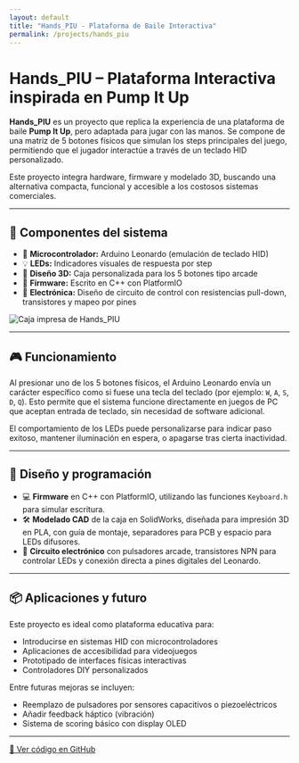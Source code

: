 ```yaml
---
layout: default
title: "Hands_PIU - Plataforma de Baile Interactiva"
permalink: /projects/hands_piu
---
```


# Hands_PIU – Plataforma Interactiva inspirada en Pump It Up

**Hands_PIU** es un proyecto que replica la experiencia de una plataforma de baile **Pump It Up**, pero adaptada para jugar con las manos. Se compone de una matriz de 5 botones físicos que simulan los steps principales del juego, permitiendo que el jugador interactúe a través de un teclado HID personalizado.

Este proyecto integra hardware, firmware y modelado 3D, buscando una alternativa compacta, funcional y accesible a los costosos sistemas comerciales.

---

## 🔩 Componentes del sistema

<div class="content-with-image">
  <div class="text-block">
    <ul>
      <li>🔌 <strong>Microcontrolador:</strong> Arduino Leonardo (emulación de teclado HID)</li>
      <li>💡 <strong>LEDs:</strong> Indicadores visuales de respuesta por step</li>
      <li>🧱 <strong>Diseño 3D:</strong> Caja personalizada para los 5 botones tipo arcade</li>
      <li>🧠 <strong>Firmware:</strong> Escrito en C++ con PlatformIO</li>
      <li>🧪 <strong>Electrónica:</strong> Diseño de circuito de control con resistencias pull-down, transistores y mapeo por pines</li>
    </ul>
  </div>
  <div class="image-block">
    <img src="{{ '/assets/img/teclado/hands_piu.png' | relative_url }}" alt="Caja impresa de Hands_PIU">
  </div>
</div>

---

## 🎮 Funcionamiento

Al presionar uno de los 5 botones físicos, el Arduino Leonardo envía un carácter específico como si fuese una tecla del teclado (por ejemplo: `W`, `A`, `S`, `D`, `Q`). Esto permite que el sistema funcione directamente en juegos de PC que aceptan entrada de teclado, sin necesidad de software adicional.

El comportamiento de los LEDs puede personalizarse para indicar paso exitoso, mantener iluminación en espera, o apagarse tras cierta inactividad.

---

## 🧰 Diseño y programación

- 💻 **Firmware** en C++ con PlatformIO, utilizando las funciones `Keyboard.h` para simular escritura.
- 🛠️ **Modelado CAD** de la caja en SolidWorks, diseñada para impresión 3D en PLA, con guía de montaje, separadores para PCB y espacio para LEDs difusores.
- 🔧 **Circuito electrónico** con pulsadores arcade, transistores NPN para controlar LEDs y conexión directa a pines digitales del Leonardo.

---

## 📦 Aplicaciones y futuro

Este proyecto es ideal como plataforma educativa para:

- Introducirse en sistemas HID con microcontroladores
- Aplicaciones de accesibilidad para videojuegos
- Prototipado de interfaces físicas interactivas
- Controladores DIY personalizados

Entre futuras mejoras se incluyen:

- Reemplazo de pulsadores por sensores capacitivos o piezoeléctricos
- Añadir feedback háptico (vibración)
- Sistema de scoring básico con display OLED

---

[🔗 Ver código en GitHub](https://github.com/mdam21/hands_piu) <!-- Cambia la URL si es diferente -->
